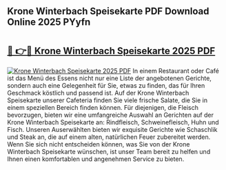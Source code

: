 ## Krone Winterbach Speisekarte PDF Download Online 2025 PYyfn

# <h2><a href="http://gc9nys.nevu.top/?p=Krone+Winterbach+Speisekarte">🔗 👉🔴 Krone Winterbach Speisekarte 2025 PDF</a></h2>

[![Krone Winterbach Speisekarte 2025 PDF](https://i.imgur.com/dBaPXMq.png)](http://gc9nys.nevu.top/?p=Krone+Winterbach+Speisekarte)
In einem Restaurant oder Café ist das Menü des Essens nicht nur eine Liste der angebotenen Gerichte, sondern auch eine Gelegenheit für Sie, etwas zu finden, das für Ihren Geschmack köstlich und passend ist. Auf der Krone Winterbach Speisekarte unserer Cafeteria finden Sie viele frische Salate, die Sie in einem speziellen Bereich finden können. Für diejenigen, die Fleisch bevorzugen, bieten wir eine umfangreiche Auswahl an Gerichten auf der Krone Winterbach Speisekarte an: Rindfleisch, Schweinefleisch, Huhn und Fisch. Unseren Auserwählten bieten wir exquisite Gerichte wie Schaschlik und Steak an, die auf einem alten, natürlichen Feuer zubereitet werden. Wenn Sie sich nicht entscheiden können, was Sie von der Krone Winterbach Speisekarte wünschen, ist unser Team bereit zu helfen und Ihnen einen komfortablen und angenehmen Service zu bieten.

